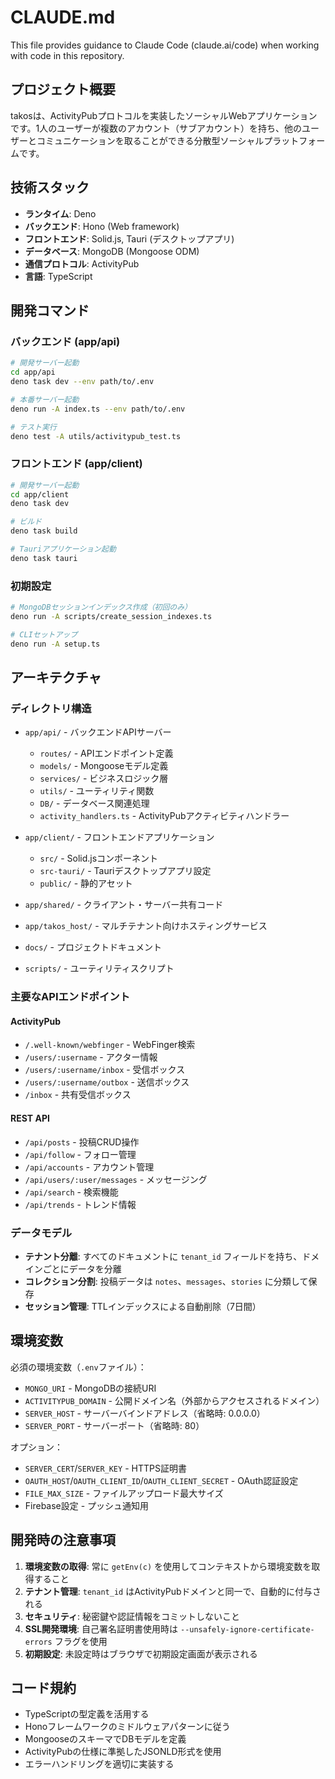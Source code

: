 # CLAUDE.md

This file provides guidance to Claude Code (claude.ai/code) when working with
code in this repository.

## プロジェクト概要

takosは、ActivityPubプロトコルを実装したソーシャルWebアプリケーションです。1人のユーザーが複数のアカウント（サブアカウント）を持ち、他のユーザーとコミュニケーションを取ることができる分散型ソーシャルプラットフォームです。

## 技術スタック

- **ランタイム**: Deno
- **バックエンド**: Hono (Web framework)
- **フロントエンド**: Solid.js, Tauri (デスクトップアプリ)
- **データベース**: MongoDB (Mongoose ODM)
- **通信プロトコル**: ActivityPub
- **言語**: TypeScript

## 開発コマンド

### バックエンド (app/api)

```bash
# 開発サーバー起動
cd app/api
deno task dev --env path/to/.env

# 本番サーバー起動
deno run -A index.ts --env path/to/.env

# テスト実行
deno test -A utils/activitypub_test.ts
```

### フロントエンド (app/client)

```bash
# 開発サーバー起動
cd app/client
deno task dev

# ビルド
deno task build

# Tauriアプリケーション起動
deno task tauri
```

### 初期設定

```bash
# MongoDBセッションインデックス作成（初回のみ）
deno run -A scripts/create_session_indexes.ts

# CLIセットアップ
deno run -A setup.ts
```

## アーキテクチャ

### ディレクトリ構造

- `app/api/` - バックエンドAPIサーバー
  - `routes/` - APIエンドポイント定義
  - `models/` - Mongooseモデル定義
  - `services/` - ビジネスロジック層
  - `utils/` - ユーティリティ関数
  - `DB/` - データベース関連処理
  - `activity_handlers.ts` - ActivityPubアクティビティハンドラー

- `app/client/` - フロントエンドアプリケーション
  - `src/` - Solid.jsコンポーネント
  - `src-tauri/` - Tauriデスクトップアプリ設定
  - `public/` - 静的アセット

- `app/shared/` - クライアント・サーバー共有コード
- `app/takos_host/` - マルチテナント向けホスティングサービス
- `docs/` - プロジェクトドキュメント
- `scripts/` - ユーティリティスクリプト

### 主要なAPIエンドポイント

#### ActivityPub

- `/.well-known/webfinger` - WebFinger検索
- `/users/:username` - アクター情報
- `/users/:username/inbox` - 受信ボックス
- `/users/:username/outbox` - 送信ボックス
- `/inbox` - 共有受信ボックス

#### REST API

- `/api/posts` - 投稿CRUD操作
- `/api/follow` - フォロー管理
- `/api/accounts` - アカウント管理
- `/api/users/:user/messages` - メッセージング
- `/api/search` - 検索機能
- `/api/trends` - トレンド情報

### データモデル

- **テナント分離**: すべてのドキュメントに `tenant_id`
  フィールドを持ち、ドメインごとにデータを分離
- **コレクション分割**: 投稿データは `notes`、`messages`、`stories`
  に分類して保存
- **セッション管理**: TTLインデックスによる自動削除（7日間）

## 環境変数

必須の環境変数（`.env`ファイル）：

- `MONGO_URI` - MongoDBの接続URI
- `ACTIVITYPUB_DOMAIN` - 公開ドメイン名（外部からアクセスされるドメイン）
- `SERVER_HOST` - サーバーバインドアドレス（省略時: 0.0.0.0）
- `SERVER_PORT` - サーバーポート（省略時: 80）

オプション：

- `SERVER_CERT`/`SERVER_KEY` - HTTPS証明書
- `OAUTH_HOST`/`OAUTH_CLIENT_ID`/`OAUTH_CLIENT_SECRET` - OAuth認証設定
- `FILE_MAX_SIZE` - ファイルアップロード最大サイズ
- Firebase設定 - プッシュ通知用

## 開発時の注意事項

1. **環境変数の取得**: 常に `getEnv(c)`
   を使用してコンテキストから環境変数を取得すること
2. **テナント管理**: `tenant_id`
   はActivityPubドメインと同一で、自動的に付与される
3. **セキュリティ**: 秘密鍵や認証情報をコミットしないこと
4. **SSL開発環境**: 自己署名証明書使用時は
   `--unsafely-ignore-certificate-errors` フラグを使用
5. **初期設定**: 未設定時はブラウザで初期設定画面が表示される

## コード規約

- TypeScriptの型定義を活用する
- Honoフレームワークのミドルウェアパターンに従う
- MongooseのスキーマでDBモデルを定義
- ActivityPubの仕様に準拠したJSONLD形式を使用
- エラーハンドリングを適切に実装する
